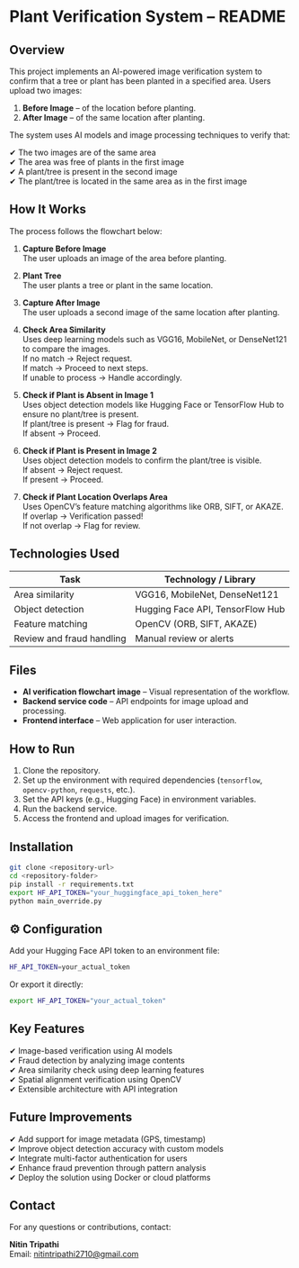 
# Plant Verification System – README

## Overview
This project implements an AI-powered image verification system to confirm that a tree or plant has been planted in a specified area. Users upload two images:

1. **Before Image** – of the location before planting.
2. **After Image** – of the same location after planting.

The system uses AI models and image processing techniques to verify that:

✔ The two images are of the same area  
✔ The area was free of plants in the first image  
✔ A plant/tree is present in the second image  
✔ The plant/tree is located in the same area as in the first image

## How It Works

The process follows the flowchart below:

1. **Capture Before Image**  
   The user uploads an image of the area before planting.

2. **Plant Tree**  
   The user plants a tree or plant in the same location.

3. **Capture After Image**  
   The user uploads a second image of the same location after planting.

4. **Check Area Similarity**  
   Uses deep learning models such as VGG16, MobileNet, or DenseNet121 to compare the images.  
   If no match → Reject request.  
   If match → Proceed to next steps.  
   If unable to process → Handle accordingly.

5. **Check if Plant is Absent in Image 1**  
   Uses object detection models like Hugging Face or TensorFlow Hub to ensure no plant/tree is present.  
   If plant/tree is present → Flag for fraud.  
   If absent → Proceed.

6. **Check if Plant is Present in Image 2**  
   Uses object detection models to confirm the plant/tree is visible.  
   If absent → Reject request.  
   If present → Proceed.

7. **Check if Plant Location Overlaps Area**  
   Uses OpenCV’s feature matching algorithms like ORB, SIFT, or AKAZE.  
   If overlap → Verification passed!  
   If not overlap → Flag for review.

## Technologies Used

| Task                        | Technology / Library      |
|----------------------------|---------------------------|
| Area similarity            | VGG16, MobileNet, DenseNet121 |
| Object detection           | Hugging Face API, TensorFlow Hub |
| Feature matching           | OpenCV (ORB, SIFT, AKAZE) |
| Review and fraud handling  | Manual review or alerts  |

## Files

- **AI verification flowchart image** – Visual representation of the workflow.
- **Backend service code** – API endpoints for image upload and processing.
- **Frontend interface** – Web application for user interaction.

## How to Run

1. Clone the repository.
2. Set up the environment with required dependencies (`tensorflow`, `opencv-python`, `requests`, etc.).
3. Set the API keys (e.g., Hugging Face) in environment variables.
4. Run the backend service.
5. Access the frontend and upload images for verification.

## Installation

```bash
git clone <repository-url>
cd <repository-folder>
pip install -r requirements.txt
export HF_API_TOKEN="your_huggingface_api_token_here"
python main_override.py
```

## ⚙ Configuration

Add your Hugging Face API token to an environment file:

```bash
HF_API_TOKEN=your_actual_token
```

Or export it directly:

```bash
export HF_API_TOKEN="your_actual_token"
```

## Key Features

✔ Image-based verification using AI models  
✔ Fraud detection by analyzing image contents  
✔ Area similarity check using deep learning features  
✔ Spatial alignment verification using OpenCV  
✔ Extensible architecture with API integration  

## Future Improvements

✔ Add support for image metadata (GPS, timestamp)  
✔ Improve object detection accuracy with custom models  
✔ Integrate multi-factor authentication for users  
✔ Enhance fraud prevention through pattern analysis  
✔ Deploy the solution using Docker or cloud platforms  

## Contact

For any questions or contributions, contact:

**Nitin Tripathi**  
Email: nitintripathi2710@gmail.com
